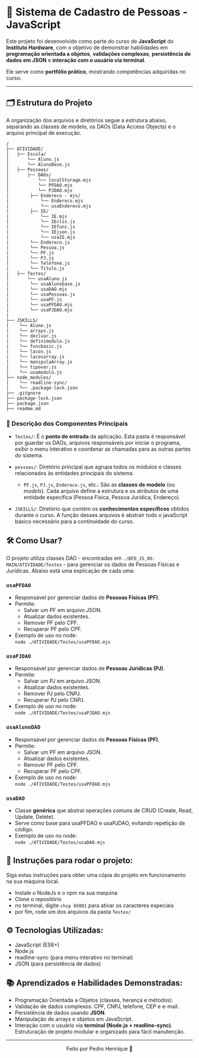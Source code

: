 # 📝 Sistema de Cadastro de Pessoas - JavaScript

Este projeto foi desenvolvido como parte do curso de **JavaScript** do **Instituto Hardware**, com o objetivo de demonstrar habilidades em **programação orientada a objetos**, **validações complexas**, **persistência de dados em JSON** e **interação com o usuário via terminal**.  

Ele serve como **portfólio prático**, mostrando competências adquiridas no curso.

---

## 🗂️ Estrutura do Projeto

A organização dos arquivos e diretórios segue a estrutura abaixo, separando as classes de modelo, os DAOs (Data Access Objects) e o arquivo principal de execução.

```
/
├── ATIVIDADE/
│   ├── Escola/
│       └── Aluno.js
│       └── AlunoBase.js
│   ├── Pessoas/
│       ├── DAOs/
│           └── localStorage.mjs
│           └── PFDAO.mjs
│           └── PJDAO.mjs
|        ├── Endereco - mjs/
|            └── Endereco.mjs
|            └── usaEndereco.mjs
|        ├── IE/
|            └── IE.mjs
|            └── IEclss.js
|            └── IEfunc.js
|            └── IEjson.js
|            └── usaIE.mjs
|        └── Endereco.js
|        └── Pessoa.js
|        └── PF.js
|        └── PJ.js
|        └── Telefone.js
|        └── Titulo.js
|   ├── Testes/
│       └── usaAluno.js
|        └── usaAlunobase.js
|        └── usaDAO.mjs
|        └── usaPessoas.js
|        └── usaPF.js
|        └── usaPFDAO.mjs
|        └── usaPJDAO.mjs
|
├── JSKILLS/
|    └── Aluno.js
|    └── arrays.js
|    └── declvar.js
|    └── definimodulo.js
|    └── funcbasic.js
|    └── lacos.js
|    └── lacosarray.js
|    └── manipulaArray.js
|    └── tipovar.js
|    └── usamodulo.js
├── node_modules/
|    └── readline-sync/
|    └── .package-lock.json
├── .gitgnore
├── package-lock.json
├── package.json
├── readme.md

```
### 📝 Descrição dos Componentes Principais

-   `Testes/`: É o **ponto de entrada** da aplicação. Esta pasta é responsável por guardar os DAOs, arquivos responsáveis por iniciar o programa, exibir o menu interativo e coordenar as chamadas para as outras partes do sistema.

-   `pessoas/`: Diretório principal que agrupa todos os módulos e classes relacionados às entidades principais do sistema.
    -   `PF.js`, `PJ.js`, `Endereco.js`, etc.: São as **classes de modelo** (ou *models*). Cada arquivo define a estrutura e os atributos de uma entidade específica (Pessoa Física, Pessoa Jurídica, Endereço).
    
-   `JSKILLS/`: Diretório que contém os **conhecimentos específicos** obtidos durante o curso. A função desses arquivos é abstrair todo o javaScript básico necessário para a continuidade do curso.
## 🛠 Como Usar?

O projeto utiliza classes DAO - encontradas em `./BFD_JS_OO-MAIN/ATIVIDADE/Testes` - para gerenciar os dados de Pessoas Físicas e Jurídicas. Abaixo está uma explicação de cada uma:

### `usaPFDAO`
- Responsável por gerenciar dados de **Pessoas Físicas (PF)**.  
- Permite:  
  - Salvar um PF em arquivo JSON.  
  - Atualizar dados existentes.  
  - Remover PF pelo CPF.  
  - Recuperar PF pelo CPF.  
- Exemplo de uso no node:  
` node ./ATIVIDADE/Testes/usaPFDAO.mjs `

### `usaPJDAO`
- Responsável por gerenciar dados de **Pessoas Jurídicas (PJ)**.  
- Permite:  
  - Salvar um PJ em arquivo JSON.  
  - Atualizar dados existentes.  
  - Remover PJ pelo CNPJ.  
  - Recuperar PJ pelo CNPJ.  
- Exemplo de uso no node:  
` node ./ATIVIDADE/Testes/usaPJDAO.mjs `

### `usaAlunoDAO`
- Responsável por gerenciar dados de **Pessoas Físicas (PF)**.  
- Permite:  
  - Salvar um PF em arquivo JSON.  
  - Atualizar dados existentes.  
  - Remover PF pelo CPF.  
  - Recuperar PF pelo CPF.  
- Exemplo de uso no node:  
` node ./ATIVIDADE/Testes/usaPFDAO.mjs `

### `usaDAO`
- Classe **genérica** que abstrai operações comuns de CRUD (Create, Read, Update, Delete).
- Serve como base para usaPFDAO e usaPJDAO, evitando repetição de código.
- Exemplo de uso no node:  
` node ./ATIVIDADE/Testes/usaDAO.mjs `

## 🚀 Instruções para rodar o projeto:
Siga estas instruções para obter uma cópia do projeto em funcionamento na sua máquina local.
- Instale o NodeJs e o npm na sua maquina
- Clone o repositório
- no terminal, digite `chcp 65001` para ativar os caracteres especiais
- por fim, rode um dos arquivos da pasta `Testes/`

## ⚙️ Tecnologias Utilizadas:

- JavaScript (ES6+)
- Node.js
- readline-sync (para menu interativo no terminal)
- JSON (para persistência de dados)

## 📚 Aprendizados e Habilidades Demonstradas:

- Programação Orientada a Objetos (classes, herança e métodos).
- Validação de dados complexos: CPF, CNPJ, telefone, CEP e e-mail.
- Persistência de dados usando **JSON**.
- Manipulação de arrays e objetos em JavaScript.
- Interação com o usuário via **terminal (Node.js + readline-sync)**.
Estruturação de projeto modular e organizado para fácil manutenção.
---
<p align="center">
  Feito por Pedro Henrique 👤
</p>
